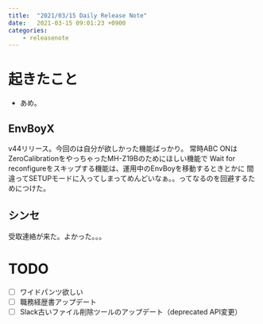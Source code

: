 ```yaml
---
title:  "2021/03/15 Daily Release Note"
date:   2021-03-15 09:01:23 +0900
categories:
    - releasenote
---
```

# 起きたこと

* あめ。

## EnvBoyX

v44リリース。今回のは自分が欲しかった機能ばっかり。
常時ABC ONはZeroCalibrationをやっちゃったMH-Z19Bのためにほしい機能で
Wait for reconfigureをスキップする機能は、運用中のEnvBoyを移動するときとかに
間違ってSETUPモードに入ってしまってめんどいなぁ。。ってなるのを回避するためにつけた。

## シンセ

受取連絡が来た。よかった。。。

# TODO 

- [ ] ワイドパンツ欲しい
- [ ] 職務経歴書アップデート
- [ ] Slack古いファイル削除ツールのアップデート（deprecated API変更）